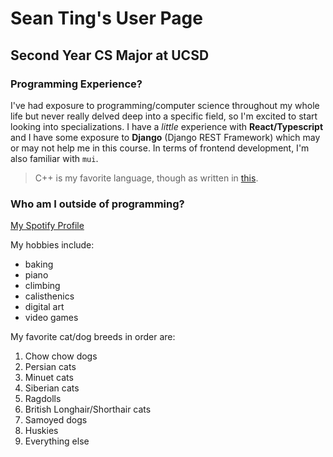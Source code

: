 # Sean Ting's User Page
## Second Year CS Major at UCSD
### Programming Experience?
I've had exposure to programming/computer science throughout my whole life but never really delved deep into a specific field, so I'm excited to start looking into specializations. I have a _little_ experience with **React/Typescript** and I have some exposure to **Django** (Django REST Framework) which may or may not help me in this course. In terms of frontend development, I'm also familiar with `mui`.
> C++ is my favorite language, though as written in [this](sjting8/README.md).
### Who am I outside of programming?
[My Spotify Profile](https://open.spotify.com/user/sjting8?si=8a5ce23df9a348ae)

My hobbies include:
- baking
- piano
- climbing
- calisthenics
- digital art
- video games

My favorite cat/dog breeds in order are:
1. Chow chow dogs
2. Persian cats
3. Minuet cats
4. Siberian cats
5. Ragdolls
6. British Longhair/Shorthair cats
7. Samoyed dogs
8. Huskies
9. Everything else
